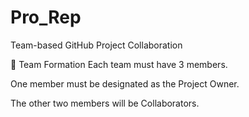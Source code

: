 # Pro_Rep

Team-based GitHub Project Collaboration

👥 Team Formation
Each team must have 3 members.

One member must be designated as the Project Owner.

The other two members will be Collaborators.
